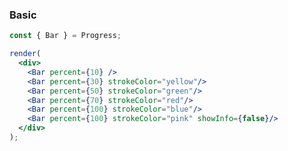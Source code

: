 ### Basic

<!--start-code-->

```jsx
const { Bar } = Progress;

render(
  <div>
    <Bar percent={10} />
    <Bar percent={30} strokeColor="yellow"/>
    <Bar percent={50} strokeColor="green"/>
    <Bar percent={70} strokeColor="red"/>
    <Bar percent={100} strokeColor="blue"/>
    <Bar percent={100} strokeColor="pink" showInfo={false}/>
  </div>
);
```

<!--end-code-->
